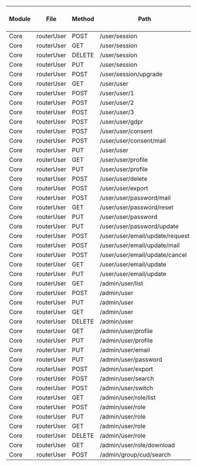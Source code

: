 | Module | File | Method | Path | anonymous | authenticated| administrator | operator | form administrator | P-admin | P-owner | P-operator | P-requisitioner | P-administrator | P-accessioners | P-lab user | P-signout | Comment |
|---|---|---|---|---|---|---|---|---|---|---|---|---|---|---|---|---|---|
|Core | routerUser | POST | /user/session |	Y | 															
|Core | routerUser | GET | /user/session | Y |																				
|Core | routerUser | DELETE | /user/session | Y |																	
|Core | routerUser | PUT | /user/session | N | Y |												
|Core | routerUser | POST | /user/session/upgrade |	N | Y |
|Core | routerUser | GET | /user/user | Y |
|Core | routerUser | POST | /user/user/1 | Y |																	
|Core | routerUser | POST | /user/user/2 | Y |																				
|Core | routerUser | POST | /user/user/3 | Y |
|Core | routerUser | POST | /user/user/gdpr | N | Y |																	
|Core | routerUser | POST | /user/user/consent | N | Y |																			
|Core | routerUser | POST | /user/user/consent/mail | N | Y |																		
|Core | routerUser | PUT | /user/user |							
|Core | routerUser | GET | /user/user/profile |	
|Core | routerUser | PUT | /user/user/profile |
|Core | routerUser | POST | /user/user/delete |
|Core | routerUser | POST | /user/user/export |
|Core | routerUser | POST | /user/user/password/mail |													
|Core | routerUser | GET | /user/user/password/reset |										
|Core | routerUser | PUT | /user/user/password |
|Core | routerUser | PUT | /user/user/password/update |															
|Core | routerUser | POST | /user/user/email/update/request |								
|Core | routerUser | POST | /user/user/email/update/mail |								
|Core | routerUser | POST | /user/user/email/update/cancel |								
|Core | routerUser | GET | /user/user/email/update |									
|Core | routerUser | PUT | /user/user/email/update |										
|Core | routerUser | GET | /admin/user/list |									
|Core | routerUser | POST | /admin/user |										
|Core | routerUser | PUT | /admin/user |											
|Core | routerUser | GET | /admin/user |
|Core | routerUser | DELETE | /admin/user |										
|Core | routerUser | GET | /admin/user/profile |												
|Core | routerUser | PUT | /admin/user/profile |													
|Core | routerUser | PUT | /admin/user/email |															
|Core | routerUser | PUT | /admin/user/password |														
|Core | routerUser | POST | /admin/user/export |																		
|Core | routerUser | POST | /admin/user/search |																	
|Core | routerUser | POST | /admin/user/switch |																	
|Core | routerUser | GET | /admin/user/role/list |													
|Core | routerUser | POST | /admin/user/role |																
|Core | routerUser | PUT | /admin/user/role |																
|Core | routerUser | GET | /admin/user/role |													
|Core | routerUser | DELETE | /admin/user/role |		
|Core | routerUser | GET | /admin/user/role/download |		
|Core | routerUser | POST | /admin/group/cud/search |
